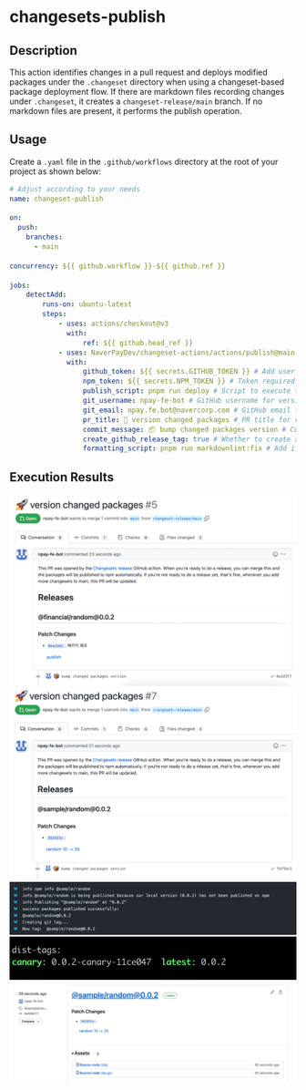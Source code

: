 # changesets-publish

## Description

This action identifies changes in a pull request and deploys modified packages under the `.changeset` directory when using a changeset-based package deployment flow. If there are markdown files recording changes under `.changeset`, it creates a `changeset-release/main` branch. If no markdown files are present, it performs the publish operation.

## Usage

Create a `.yaml` file in the `.github/workflows` directory at the root of your project as shown below:

```yaml
# Adjust according to your needs
name: changeset-publish

on:
  push:
    branches:
      - main

concurrency: ${{ github.workflow }}-${{ github.ref }}

jobs:
    detectAdd:
        runs-on: ubuntu-latest
        steps:
            - uses: actions/checkout@v3
              with:
                  ref: ${{ github.head_ref }}
            - uses: NaverPayDev/changeset-actions/actions/publish@main
              with:
                  github_token: ${{ secrets.GITHUB_TOKEN }} # Add user PAT if necessary
                  npm_token: ${{ secrets.NPM_TOKEN }} # Token required for npm publishing
                  publish_script: pnpm run deploy # Script to execute the deployment
                  git_username: npay-fe-bot # GitHub username for version bump PR creation
                  git_email: npay.fe.bot@navercorp.com # GitHub email for version bump PR creation
                  pr_title: 🚀 version changed packages # PR title for version bump
                  commit_message: 📦 bump changed packages version # Commit message for version bump
                  create_github_release_tag: true # Whether to create a release tag
                  formatting_script: pnpm run markdownlint:fix # Add if formatting the generated markdown files is required
```

## Execution Results

![example](./src/assets/pr.png)
![example](./src/assets/example.png)
![example](./src/assets/example2.png)
![example](./src/assets/example3.png)
![example](./src/assets/example4.png)